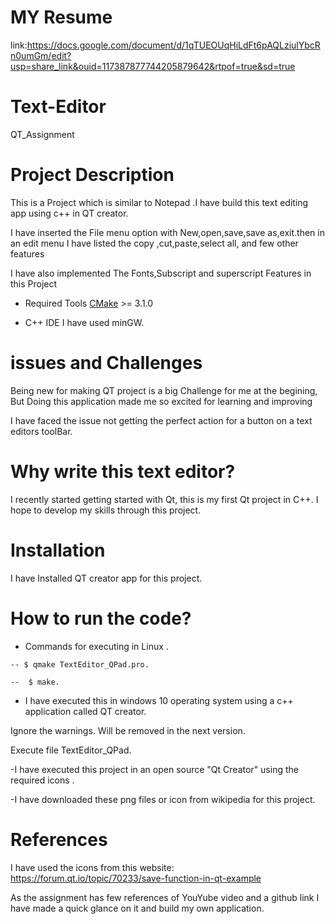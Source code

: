 # MY Resume
link:https://docs.google.com/document/d/1qTUEOUqHiLdFt6pAQLziulYbcRn0umGm/edit?usp=share_link&ouid=117387877744205879642&rtpof=true&sd=true

# Text-Editor
QT_Assignment

# Project Description

This is a Project which is similar to  Notepad .I have build this text editing app using c++ in QT creator.

I have inserted the File menu option with New,open,save,save as,exit.then in an  edit menu I have listed the copy ,cut,paste,select all, and few other features

I have also implemented The Fonts,Subscript and superscript Features in this Project

* Required Tools
 [CMake](https://cmake.org/) >= 3.1.0
 - C++ IDE I have used minGW.

# issues and Challenges
Being new for making QT project is a big Challenge for me at the begining, But Doing this application made me so excited for learning and improving

I have faced the issue not getting the perfect action for a button on a text editors toolBar.

# Why write this text editor?

I recently started getting started with Qt, this is my first Qt project in C++. I hope to develop my skills through this project.

# Installation
I have Installed QT creator app for this project.

# How to run the code?

   - Commands for executing in Linux .
   
    -- $ qmake TextEditor_QPad.pro.
    
    --  $ make.
    
  - I have executed this in windows 10 operating system using  a c++ application called QT creator.
  
Ignore the warnings. Will be removed in the next version.

Execute file TextEditor_QPad.

-I have executed this project in an open source "Qt Creator"  using the required icons .

-I have downloaded these png files or icon from wikipedia for this project.

# References
I have used the icons from this website:
https://forum.qt.io/topic/70233/save-function-in-qt-example

As the assignment has few references of YouYube video and a github link I have made a quick glance on it and build my own application.

